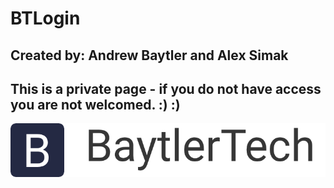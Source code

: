 # BTLogin
## Created by: Andrew Baytler and Alex Simak
## This is a private page - if you do not have access you are not welcomed. :) :)
![](BaytlerLogo.png)
